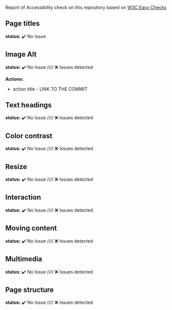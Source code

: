 Report of Accessibility check on this repository based on [W3C Easy Checks](https://www.w3.org/WAI/test-evaluate/preliminary)

## Page titles
**status:** :heavy_check_mark: No Issue

## Image Alt
**status:** :heavy_check_mark: No Issue //// :x: Issues detected

**Actions:**
- action title - LINK TO THE COMMIT

## Text headings
**status:** :heavy_check_mark: No Issue //// :x: Issues detected

## Color contrast
**status:** :heavy_check_mark: No Issue //// :x: Issues detected

## Resize
**status:** :heavy_check_mark: No Issue //// :x: Issues detected

## Interaction
**status:** :heavy_check_mark: No Issue //// :x: Issues detected

## Moving content
**status:** :heavy_check_mark: No Issue //// :x: Issues detected

## Multimedia
**status:** :heavy_check_mark: No Issue //// :x: Issues detected

## Page structure
**status:** :heavy_check_mark: No Issue //// :x: Issues detected 